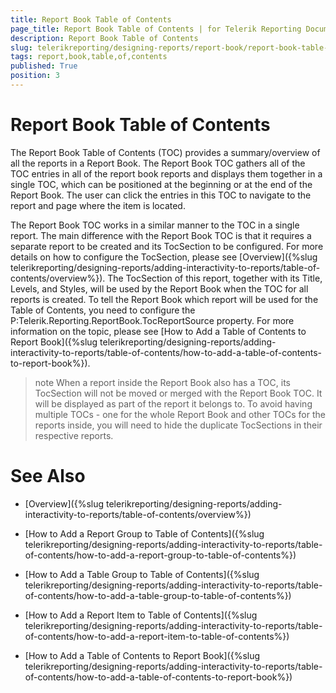 ```yaml
---
title: Report Book Table of Contents
page_title: Report Book Table of Contents | for Telerik Reporting Documentation
description: Report Book Table of Contents
slug: telerikreporting/designing-reports/report-book/report-book-table-of-contents
tags: report,book,table,of,contents
published: True
position: 3
---
```


# Report Book Table of Contents



The Report Book Table of Contents (TOC) provides a summary/overview of all the reports in a Report Book. The Report Book TOC gathers all of the TOC entries in all
        of the report book reports and displays them together in a single TOC, which can be positioned at the beginning or at the end of the Report Book.
        The user can click the entries in this TOC to navigate to the report and page where the item is located.
      

The Report Book TOC works in a similar manner to the TOC in a single report. The main difference with the Report Book TOC is that it requires a separate report
        to be created and its TocSection to be configured. For more details on how to configure the TocSection, please see [Overview]({%slug telerikreporting/designing-reports/adding-interactivity-to-reports/table-of-contents/overview%}).
        The TocSection of this report, together with its Title, Levels, and Styles, will be used by the Report Book when the TOC for all reports is created.
        To tell the Report Book which report will be used for the Table of Contents, you need to configure the
        P:Telerik.Reporting.ReportBook.TocReportSource property.
        For more information on the topic, please see [How to Add a Table of Contents to Report Book]({%slug telerikreporting/designing-reports/adding-interactivity-to-reports/table-of-contents/how-to-add-a-table-of-contents-to-report-book%}).
      

>note When a report inside the Report Book also has a TOC, its TocSection will not be moved or merged with the Report Book TOC. It will be displayed as part of the report it belongs to.           To avoid having multiple TOCs - one for the whole Report Book and other TOCs for the reports inside, you will need to hide the duplicate TocSections in their respective reports.        


# See Also

 * [Overview]({%slug telerikreporting/designing-reports/adding-interactivity-to-reports/table-of-contents/overview%})

 * [How to Add a Report Group to Table of Contents]({%slug telerikreporting/designing-reports/adding-interactivity-to-reports/table-of-contents/how-to-add-a-report-group-to-table-of-contents%})

 * [How to Add a Table Group to Table of Contents]({%slug telerikreporting/designing-reports/adding-interactivity-to-reports/table-of-contents/how-to-add-a-table-group-to-table-of-contents%})

 * [How to Add a Report Item to Table of Contents]({%slug telerikreporting/designing-reports/adding-interactivity-to-reports/table-of-contents/how-to-add-a-report-item-to-table-of-contents%})

 * [How to Add a Table of Contents to Report Book]({%slug telerikreporting/designing-reports/adding-interactivity-to-reports/table-of-contents/how-to-add-a-table-of-contents-to-report-book%})
